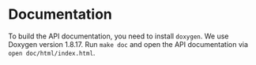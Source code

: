 # Documentation

To build the API documentation, you need to install `doxygen`. We use Doxygen version 1.8.17.
Run `make doc` and open the API documentation via `open doc/html/index.html`.

